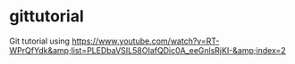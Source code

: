 # gittutorial
Git tutorial using https://www.youtube.com/watch?v=RT-WPrQfYdk&amp;list=PLEDbaVSIL58OIafQDic0A_eeGnlsRjKI-&amp;index=2
